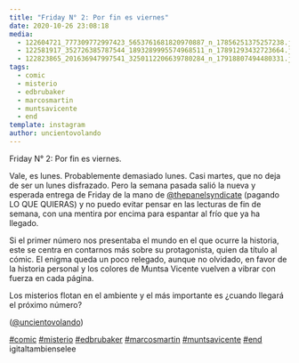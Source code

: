 ```yaml
---
title: "Friday N° 2: Por fin es viernes"
date: 2020-10-26 23:08:18
media: 
  - 122604721_777309772997423_5653761681820970887_n_17856251375257238.jpg
  - 122581917_352726385787544_1893289995574968511_n_17891293432723664.jpg
  - 122823865_201636947997541_3250112206639780284_n_17918807494480331.jpg
tags: 
  - comic
  - misterio
  - edbrubaker
  - marcosmartin
  - muntsavicente
  - end
template: instagram
author: uncientovolando
---
```


Friday N° 2: Por fin es viernes.


Vale, es lunes. Probablemente demasiado lunes. Casi martes, que no deja de ser un lunes disfrazado. Pero la semana pasada salió la nueva y esperada entrega de Friday de la mano de [@thepanelsyndicate](https://instagram.com/thepanelsyndicate) (pagando LO QUE QUIERAS) y no puedo evitar pensar en las lecturas de fin de semana, con una mentira por encima para espantar al frío que ya ha llegado.


Si el primer número nos presentaba el mundo en el que ocurre la historia, este se centra en contarnos más sobre su protagonista, quien da título al cómic. El enigma queda un poco relegado, aunque no olvidado, en favor de la historia personal y los colores de Muntsa Vicente vuelven a vibrar con fuerza en cada página. 


Los misterios flotan en el ambiente y el más importante es ¿cuando llegará el próximo número?


([@uncientovolando](https://instagram.com/uncientovolando))






[#comic](/tags/comic) [#misterio](/tags/misterio) [#edbrubaker](/tags/edbrubaker) [#marcosmartin](/tags/marcosmartin) [#muntsavicente](/tags/muntsavicente) [#end](/tags/end) igitaltambienselee
